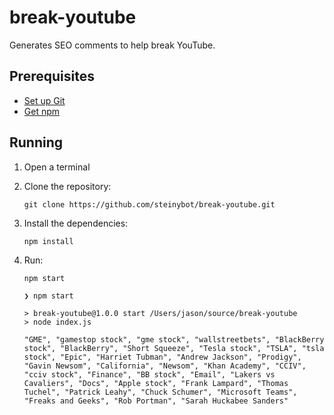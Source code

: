 # break-youtube

Generates SEO comments to help break YouTube.

## Prerequisites

- [Set up Git]
- [Get npm]

## Running

1. Open a terminal
1. Clone the repository:
   
   ```shell
   git clone https://github.com/steinybot/break-youtube.git
   ```
   
1. Install the dependencies:

   ```shell
   npm install
   ```

1. Run:

   ```shell
   npm start
   ```
   
   ```text
   ❯ npm start
   
   > break-youtube@1.0.0 start /Users/jason/source/break-youtube
   > node index.js
   
   "GME", "gamestop stock", "gme stock", "wallstreetbets", "BlackBerry stock", "BlackBerry", "Short Squeeze", "Tesla stock", "TSLA", "tsla stock", "Epic", "Harriet Tubman", "Andrew Jackson", "Prodigy", "Gavin Newsom", "California", "Newsom", "Khan Academy", "CCIV", "cciv stock", "Finance", "BB stock", "Email", "Lakers vs Cavaliers", "Docs", "Apple stock", "Frank Lampard", "Thomas Tuchel", "Patrick Leahy", "Chuck Schumer", "Microsoft Teams", "Freaks and Geeks", "Rob Portman", "Sarah Huckabee Sanders"
   ```

[get npm]: https://www.npmjs.com/get-npm
[set up git]: https://docs.github.com/en/github/getting-started-with-github/set-up-git
